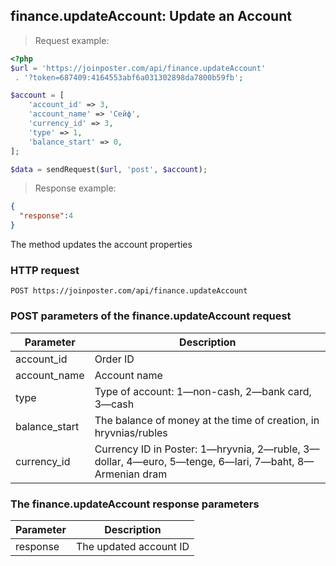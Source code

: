 ## finance.updateAccount: Update an Account

> Request example:

```php
<?php
$url = 'https://joinposter.com/api/finance.updateAccount'
 . '?token=687409:4164553abf6a031302898da7800b59fb';

$account = [
    'account_id' => 3,
    'account_name' => 'Сейф',
    'currency_id' => 3,
    'type' => 1,
    'balance_start' => 0,
];

$data = sendRequest($url, 'post', $account);

```

> Response example:

```json
{
  "response":4
}
```

The method updates the account properties

### HTTP request

`POST https://joinposter.com/api/finance.updateAccount`

### POST parameters of the finance.updateAccount request

Parameter | Description
--------- | -----------
account_id | Order ID
account_name | Account name
type | Type of account: 1—non-cash, 2—bank card, 3—cash
balance_start | The balance of money at the time of creation, in hryvnias/rubles
currency_id | Currency ID in Poster: 1—hryvnia, 2—ruble, 3—dollar, 4—euro, 5—tenge, 6—lari, 7—baht, 8—Armenian dram

### The finance.updateAccount response parameters

Parameter | Description
--------- | -----------
response | The updated account ID

